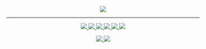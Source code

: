 <p align="center">
    <img src="http://i.imgur.com/MrWn6zL.png">
</p>
<hr>
<p align="center">
    <a href="/MinecraftServerProject/Fracture/releases">
        <img src="https://img.shields.io/github/release/MinecraftServerProject/Fracture.svg">
    </a>
    <a href="http://travis-ci.org/MinecraftServerProject/Fracture">
        <img src="https://img.shields.io/travis/MinecraftServerProject/Fracture.svg">
    </a>
    <a href="http://mcsp.co">
        <img src="http://img.shields.io/website-up-down-green-red/http/mcsp.co.svg">
    </a>
    <a href="http://mcsp.co/game/oldeden">
        <img src="https://img.shields.io/badge/game-Old_Eden-brightgreen.svg">
    </a>
    <a href="http://wiki.vevox.io/plugins/mcsp/Fracture">
        <img src="https://img.shields.io/badge/plugin-Fracture-blue.svg">
    </a>
    <a href="http://wiki.vevox.io/lore/ShadowsOfMaya">
        <img src="https://img.shields.io/badge/lore-Shadows_of_Maya-blue.svg">
    </a>
</p>
<p align="center">
    <a href="https://github.com/MinecraftServerProject">
        <img src="http://img.shields.io/github/followers/MinecraftServerProject.svg?style=social&label=Follow">
    </a>
    <a href="https://github.com/MinecraftServerProject">
        <img src="http://img.shields.io/twitter/follow/VevoxDigital.svg?style=social&label=Follow">
    </a>
</p>


